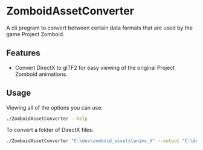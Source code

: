 # ZomboidAssetConverter

A cli program to convert between certain data formats that are used by the game Project Zomboid.

## Features

- Convert DirectX to glTF2 for easy viewing of the original Project Zomboid animations.

## Usage

Viewing all of the options you can use:

```sh
./ZomboidAssetConverter --help
```

To convert a folder of DirectX files:

```sh
./ZomboidAssetConverter "C:\dev\zomboid_assets\anims_X" --output "C:\dev\zomboid_assets\anims_X_converted" --fix-assets --convert-assets
```
